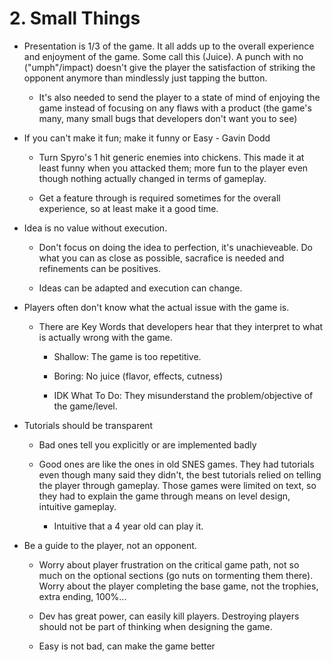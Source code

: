 # 2. Small Things

- Presentation is 1/3 of the game. It all adds up to the overall experience and enjoyment of the game. Some call this (Juice). A punch with no ("umph"/impact) doesn't give the player the satisfaction of striking the opponent anymore than mindlessly just tapping the button. 
  
  - It's also needed to send the player to a state of mind of enjoying the game instead of focusing on any flaws with a product (the game's many, many small bugs that developers don't want you to see)
* If you can't make it fun; make it funny or Easy - Gavin Dodd
  
  * Turn Spyro's 1 hit generic enemies into chickens. This made it at least funny when you attacked them; more fun to the player even though nothing actually changed in terms of gameplay.
  
  * Get a feature through is required sometimes for the overall experience, so at least make it a good time.

* Idea is no value without execution.
  
  * Don't focus on doing the idea to perfection, it's unachieveable. Do what you can as close as possible, sacrafice is needed and refinements can be positives.
  
  * Ideas can be adapted and execution can change.

* Players often don't know what the actual issue with the game is.
  
  * There are Key Words that developers hear that they interpret to what is actually wrong with the game.
    
    * Shallow: The game is too repetitive.
    
    * Boring: No juice (flavor, effects, cutness)
    
    * IDK What To Do: They misunderstand the problem/objective of the game/level.

* Tutorials should be transparent
  
  * Bad ones tell you explicitly or are implemented badly
  
  * Good ones are like the ones in old SNES games. They had tutorials even though many said they didn't, the best tutorials relied on telling the player through gameplay. Those games were limited on text, so they had to explain the game through means on level design, intuitive gameplay.
    
    * Intuitive that a 4 year old can play it.

* Be a guide to the player, not an opponent.
  
  * Worry about player frustration on the critical game path, not so much on the optional sections (go nuts on tormenting them there). Worry about the player completing the base game, not the trophies, extra ending, 100%...
  
  * Dev has great power, can easily kill players. Destroying players should not be part of thinking when designing the game.
  
  * Easy is not bad, can make the game better
